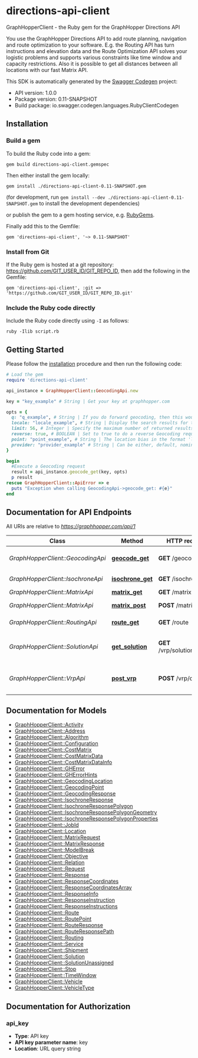 # directions-api-client

GraphHopperClient - the Ruby gem for the GraphHopper Directions API

You use the GraphHopper Directions API to add route planning, navigation and route optimization to your software. E.g. the Routing API has turn instructions and elevation data and the Route Optimization API solves your logistic problems and supports various constraints like time window and capacity restrictions. Also it is possible to get all distances between all locations with our fast Matrix API.

This SDK is automatically generated by the [Swagger Codegen](https://github.com/swagger-api/swagger-codegen) project:

- API version: 1.0.0
- Package version: 0.11-SNAPSHOT
- Build package: io.swagger.codegen.languages.RubyClientCodegen

## Installation

### Build a gem

To build the Ruby code into a gem:

```shell
gem build directions-api-client.gemspec
```

Then either install the gem locally:

```shell
gem install ./directions-api-client-0.11-SNAPSHOT.gem
```
(for development, run `gem install --dev ./directions-api-client-0.11-SNAPSHOT.gem` to install the development dependencies)

or publish the gem to a gem hosting service, e.g. [RubyGems](https://rubygems.org/).

Finally add this to the Gemfile:

    gem 'directions-api-client', '~> 0.11-SNAPSHOT'

### Install from Git

If the Ruby gem is hosted at a git repository: https://github.com/GIT_USER_ID/GIT_REPO_ID, then add the following in the Gemfile:

    gem 'directions-api-client', :git => 'https://github.com/GIT_USER_ID/GIT_REPO_ID.git'

### Include the Ruby code directly

Include the Ruby code directly using `-I` as follows:

```shell
ruby -Ilib script.rb
```

## Getting Started

Please follow the [installation](#installation) procedure and then run the following code:
```ruby
# Load the gem
require 'directions-api-client'

api_instance = GraphHopperClient::GeocodingApi.new

key = "key_example" # String | Get your key at graphhopper.com

opts = { 
  q: "q_example", # String | If you do forward geocoding, then this would be a textual description of the address you are looking for
  locale: "locale_example", # String | Display the search results for the specified locale. Currently French (fr), English (en), German (de) and Italian (it) are supported. If the locale wasn't found the default (en) is used.
  limit: 56, # Integer | Specify the maximum number of returned results
  reverse: true, # BOOLEAN | Set to true to do a reverse Geocoding request, see point parameter
  point: "point_example", # String | The location bias in the format 'latitude,longitude' e.g. point=45.93272,11.58803
  provider: "provider_example" # String | Can be either, default, nominatim, opencagedata
}

begin
  #Execute a Geocoding request
  result = api_instance.geocode_get(key, opts)
  p result
rescue GraphHopperClient::ApiError => e
  puts "Exception when calling GeocodingApi->geocode_get: #{e}"
end

```

## Documentation for API Endpoints

All URIs are relative to *https://graphhopper.com/api/1*

Class | Method | HTTP request | Description
------------ | ------------- | ------------- | -------------
*GraphHopperClient::GeocodingApi* | [**geocode_get**](docs/GeocodingApi.md#geocode_get) | **GET** /geocode | Execute a Geocoding request
*GraphHopperClient::IsochroneApi* | [**isochrone_get**](docs/IsochroneApi.md#isochrone_get) | **GET** /isochrone | Isochrone Request
*GraphHopperClient::MatrixApi* | [**matrix_get**](docs/MatrixApi.md#matrix_get) | **GET** /matrix | Matrix API
*GraphHopperClient::MatrixApi* | [**matrix_post**](docs/MatrixApi.md#matrix_post) | **POST** /matrix | Matrix API Post
*GraphHopperClient::RoutingApi* | [**route_get**](docs/RoutingApi.md#route_get) | **GET** /route | Routing Request
*GraphHopperClient::SolutionApi* | [**get_solution**](docs/SolutionApi.md#get_solution) | **GET** /vrp/solution/{jobId} | Return the solution associated to the jobId
*GraphHopperClient::VrpApi* | [**post_vrp**](docs/VrpApi.md#post_vrp) | **POST** /vrp/optimize | Solves vehicle routing problems


## Documentation for Models

 - [GraphHopperClient::Activity](docs/Activity.md)
 - [GraphHopperClient::Address](docs/Address.md)
 - [GraphHopperClient::Algorithm](docs/Algorithm.md)
 - [GraphHopperClient::Configuration](docs/Configuration.md)
 - [GraphHopperClient::CostMatrix](docs/CostMatrix.md)
 - [GraphHopperClient::CostMatrixData](docs/CostMatrixData.md)
 - [GraphHopperClient::CostMatrixDataInfo](docs/CostMatrixDataInfo.md)
 - [GraphHopperClient::GHError](docs/GHError.md)
 - [GraphHopperClient::GHErrorHints](docs/GHErrorHints.md)
 - [GraphHopperClient::GeocodingLocation](docs/GeocodingLocation.md)
 - [GraphHopperClient::GeocodingPoint](docs/GeocodingPoint.md)
 - [GraphHopperClient::GeocodingResponse](docs/GeocodingResponse.md)
 - [GraphHopperClient::IsochroneResponse](docs/IsochroneResponse.md)
 - [GraphHopperClient::IsochroneResponsePolygon](docs/IsochroneResponsePolygon.md)
 - [GraphHopperClient::IsochroneResponsePolygonGeometry](docs/IsochroneResponsePolygonGeometry.md)
 - [GraphHopperClient::IsochroneResponsePolygonProperties](docs/IsochroneResponsePolygonProperties.md)
 - [GraphHopperClient::JobId](docs/JobId.md)
 - [GraphHopperClient::Location](docs/Location.md)
 - [GraphHopperClient::MatrixRequest](docs/MatrixRequest.md)
 - [GraphHopperClient::MatrixResponse](docs/MatrixResponse.md)
 - [GraphHopperClient::ModelBreak](docs/ModelBreak.md)
 - [GraphHopperClient::Objective](docs/Objective.md)
 - [GraphHopperClient::Relation](docs/Relation.md)
 - [GraphHopperClient::Request](docs/Request.md)
 - [GraphHopperClient::Response](docs/Response.md)
 - [GraphHopperClient::ResponseCoordinates](docs/ResponseCoordinates.md)
 - [GraphHopperClient::ResponseCoordinatesArray](docs/ResponseCoordinatesArray.md)
 - [GraphHopperClient::ResponseInfo](docs/ResponseInfo.md)
 - [GraphHopperClient::ResponseInstruction](docs/ResponseInstruction.md)
 - [GraphHopperClient::ResponseInstructions](docs/ResponseInstructions.md)
 - [GraphHopperClient::Route](docs/Route.md)
 - [GraphHopperClient::RoutePoint](docs/RoutePoint.md)
 - [GraphHopperClient::RouteResponse](docs/RouteResponse.md)
 - [GraphHopperClient::RouteResponsePath](docs/RouteResponsePath.md)
 - [GraphHopperClient::Routing](docs/Routing.md)
 - [GraphHopperClient::Service](docs/Service.md)
 - [GraphHopperClient::Shipment](docs/Shipment.md)
 - [GraphHopperClient::Solution](docs/Solution.md)
 - [GraphHopperClient::SolutionUnassigned](docs/SolutionUnassigned.md)
 - [GraphHopperClient::Stop](docs/Stop.md)
 - [GraphHopperClient::TimeWindow](docs/TimeWindow.md)
 - [GraphHopperClient::Vehicle](docs/Vehicle.md)
 - [GraphHopperClient::VehicleType](docs/VehicleType.md)


## Documentation for Authorization


### api_key

- **Type**: API key
- **API key parameter name**: key
- **Location**: URL query string

